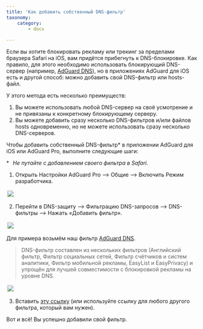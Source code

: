 ```yaml
---
title: 'Как добавить собственный DNS-фильтр'
taxonomy:
    category:
        - docs
   
---
```


Если вы хотите блокировать рекламу или трекинг за пределами браузера Safari на iOS, вам придётся прибегнуть к DNS-блокировке. Как правило, для этого необходимо использовать блокирующий DNS-сервер (например, [AdGuard DNS](https://adguard.com/ru/adguard-dns/overview.html)), но в приложениях AdGuard для iOS есть и другой способ: можно добавить свой DNS-фильтр или hosts-файл.

У этого метода есть несколько преимуществ:
1) Вы можете использовать любой DNS-сервер на своё усмотрение и не привязаны к конкретному блокирующему серверу.
2) Вы можете добавить сразу несколько DNS-фильтров и/или файлов hosts одновременно, но не можете использовать сразу несколько DNS-серверов.

Чтобы добавить собственный DNS-фильтр* в приложении AdGuard для iOS или AdGuard Pro, выполните следующие шаги:

**⠀Не путайте с добавлением своего фильтра в Safari.*

1. Открыть Настройки AdGuard Pro —> Общие —> Включить Режим разработчика.
<img src="https://cdn.adguard.com/public/Adguard/Release_notes/iOS/v4.0/advanced_mode_ru.jpg" style="border: 1px solid #efefef; max-height: 700px; max-width: 350px; padding: 2px;">

2. Перейти в DNS-защиту —> Фильтрацию DNS-запросов —> DNS-фильтры —> Нажать «Добавить фильтр».
<img src="https://cdn.adguard.com/public/Adguard/Release_notes/iOS/v4.0/Pro/dns_filters_ru.png" style="border: 1px solid #efefef; max-height: 700px; max-width: 350px; padding: 2px;">

Для примера возьмём наш фильтр [AdGuard DNS](https://kb.adguard.com/ru/general/adguard-ad-filters#domains).

> DNS-фильтр составлен из нескольких фильтров (Английский фильтр, Фильтр социальных сетей, Фильтр счётчиков и систем аналитики, Фильтр мобильной рекламы, EasyList и EasyPrivacy) и упрощён для лучшей совместимости с блокировкой рекламы на уровне DNS.

<img src="https://cdn.adguard.com/public/Adguard/Release_notes/iOS/v4.0/Pro/new_dns_filter_ru.png" style="border: 1px solid #efefef; max-height: 700px; max-width: 350px; padding: 2px;">

3. Вставить [эту ссылку](https://filters.adtidy.org/extension/chromium/filters/15.txt) (или используйте ссылку для любого другого фильтра, который вам нужен).

Вот и всё! Вы успешно добавили свой фильтр.